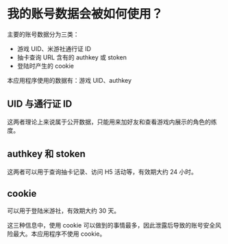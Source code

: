 # 我的账号数据会被如何使用？

主要的账号数据分为三类：

- 游戏 UID、米游社通行证 ID
- 抽卡查询 URL 含有的 authkey 或 stoken
- 登陆时产生的 cookie

本应用程序使用的数据有：游戏 UID、authkey

## UID 与通行证 ID

这两者理论上来说属于公开数据，只能用来加好友和查看游戏内展示的角色的练度。

## authkey 和 stoken

这两者可以用于查询抽卡记录、访问 H5 活动等，有效期大约 24 小时。

## cookie

可以用于登陆米游社，有效期大约 30 天。

这三种信息中，使用 cookie 可以做到的事情最多，因此泄露后导致的账号安全风险最大。本应用程序不使用 cookie。

